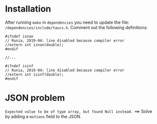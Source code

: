 # Installation

After running `make` in `dependencies` you need to update the file: `/dependencies/include/taucs.h`. Comment out the following definitions:

```
#ifndef isnan
// Runia, 2019-04: line disabled because compiler error
//extern int isnan(double);
#endif

//...

#ifndef isinf
// Runia, 2019-04: line disabled because compiler error
//extern int isinf(double);
#endif

```

# JSON problem

`Expected value to be of type array, but found Null instead.` ==> Solve by adding a `motions` field to the JSON. 